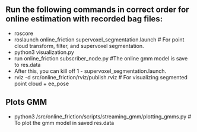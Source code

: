 ## Run the following commands in correct order for online estimation with recorded bag files:
- roscore
- roslaunch online_friction supervoxel_segmentation.launch # For point cloud transform, filter, and supervoxel segmentation.
- python3 visualization.py
- run online_friction subscriber_node.py #The online gmm model is save to res.data
- After this, you can kill off 1 - supervoxel_segmentation.launch.
- rviz -d src/online_friction/rviz/publish.rviz # For visualizing segmented point cloud + ee_pose

## Plots GMM
- python3 /src/online_friction/scripts/streaming_gmm/plotting_gmms.py # To plot the gmm model in saved res.data
